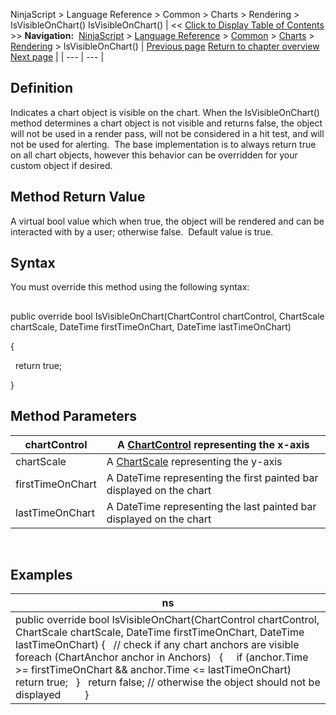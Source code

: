 ﻿
NinjaScript > Language Reference > Common > Charts > Rendering > IsVisibleOnChart()
IsVisibleOnChart()
| << [Click to Display Table of Contents](isvisibleonchart.md) >> **Navigation:**     [NinjaScript](ninjascript-1.md) > [Language Reference](language_reference_wip-1.md) > [Common](common-1.md) > [Charts](chart-1.md) > [Rendering](rendering-1.md) > IsVisibleOnChart() | [Previous page](isselected-1.md) [Return to chapter overview](rendering-1.md) [Next page](maxvalue-1.md) |
| --- | --- |
## Definition
Indicates a chart object is visible on the chart. When the IsVisibleOnChart() method determines a chart object is not visible and returns false, the object will not be used in a render pass, will not be considered in a hit test, and will not be used for alerting.  The base implementation is to always return true on all chart objects, however this behavior can be overridden for your custom object if desired.  
## 
## Method Return Value
A virtual bool value which when true, the object will be rendered and can be interacted with by a user; otherwise false.  Default value is true.
 
## Syntax
You must override this method using the following syntax:
## 
public override bool IsVisibleOnChart(ChartControl chartControl, ChartScale chartScale, DateTime firstTimeOnChart, DateTime lastTimeOnChart)  

{  

   return true;  

}
 
## Method Parameters
| chartControl | A [ChartControl](chartcontrol-1.md) representing the x-axis |
| --- | --- |
| chartScale | A [ChartScale](chartscale-1.md) representing the y-axis |
| firstTimeOnChart | A DateTime representing the first painted bar displayed on the chart |
| lastTimeOnChart | A DateTime representing the last painted bar displayed on the chart |

 
## 
## Examples
| ns |
| --- |
| public override bool IsVisibleOnChart(ChartControl chartControl, ChartScale chartScale, DateTime firstTimeOnChart, DateTime lastTimeOnChart) {    // check if any chart anchors are visible    foreach (ChartAnchor anchor in Anchors)    {      if (anchor.Time >= firstTimeOnChart && anchor.Time <= lastTimeOnChart)          return true;    }    return false; // otherwise the object should not be displayed          } |
